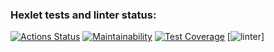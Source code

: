 ### Hexlet tests and linter status:
[![Actions Status](https://github.com/AnnAErmak/frontend-project-lvl1/workflows/hexlet-check/badge.svg)](https://github.com/AnnAErmak/frontend-project-lvl1/actions)
[![Maintainability](https://api.codeclimate.com/v1/badges/a99a88d28ad37a79dbf6/maintainability)](https://codeclimate.com/github/codeclimate/codeclimate/maintainability)
[![Test Coverage](https://api.codeclimate.com/v1/badges/a99a88d28ad37a79dbf6/test_coverage)](https://codeclimate.com/github/codeclimate/codeclimate/test_coverage)
[![linter](https://github.com/AnnAErmak/frontend-project-lvl1/workflows/linter/badge.svg)]